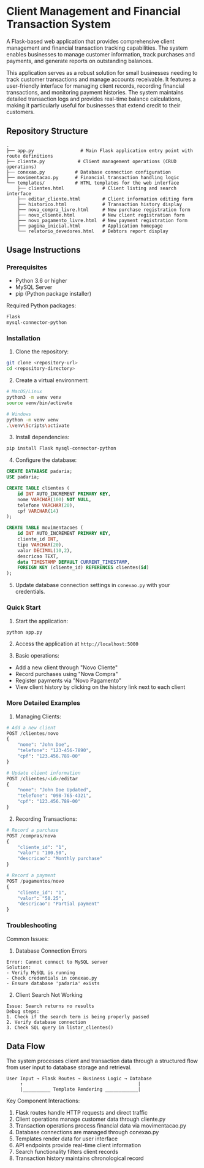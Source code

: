 # Client Management and Financial Transaction System

A Flask-based web application that provides comprehensive client management and financial transaction tracking capabilities. The system enables businesses to manage customer information, track purchases and payments, and generate reports on outstanding balances.

This application serves as a robust solution for small businesses needing to track customer transactions and manage accounts receivable. It features a user-friendly interface for managing client records, recording financial transactions, and monitoring payment histories. The system maintains detailed transaction logs and provides real-time balance calculations, making it particularly useful for businesses that extend credit to their customers.

## Repository Structure
```
.
├── app.py                 # Main Flask application entry point with route definitions
├── cliente.py            # Client management operations (CRUD operations)
├── conexao.py           # Database connection configuration
├── movimentacao.py      # Financial transaction handling logic
└── templates/           # HTML templates for the web interface
    ├── clientes.html              # Client listing and search interface
    ├── editar_cliente.html        # Client information editing form
    ├── historico.html             # Transaction history display
    ├── nova_compra_livre.html     # New purchase registration form
    ├── novo_cliente.html          # New client registration form
    ├── novo_pagamento_livre.html  # New payment registration form
    ├── pagina_inicial.html        # Application homepage
    └── relatorio_devedores.html   # Debtors report display
```

## Usage Instructions
### Prerequisites
- Python 3.6 or higher
- MySQL Server
- pip (Python package installer)

Required Python packages:
```bash
Flask
mysql-connector-python
```

### Installation

1. Clone the repository:
```bash
git clone <repository-url>
cd <repository-directory>
```

2. Create a virtual environment:
```bash
# MacOS/Linux
python3 -m venv venv
source venv/bin/activate

# Windows
python -m venv venv
.\venv\Scripts\activate
```

3. Install dependencies:
```bash
pip install Flask mysql-connector-python
```

4. Configure the database:
```sql
CREATE DATABASE padaria;
USE padaria;

CREATE TABLE clientes (
    id INT AUTO_INCREMENT PRIMARY KEY,
    nome VARCHAR(100) NOT NULL,
    telefone VARCHAR(20),
    cpf VARCHAR(14)
);

CREATE TABLE movimentacoes (
    id INT AUTO_INCREMENT PRIMARY KEY,
    cliente_id INT,
    tipo VARCHAR(20),
    valor DECIMAL(10,2),
    descricao TEXT,
    data TIMESTAMP DEFAULT CURRENT_TIMESTAMP,
    FOREIGN KEY (cliente_id) REFERENCES clientes(id)
);
```

5. Update database connection settings in `conexao.py` with your credentials.

### Quick Start

1. Start the application:
```bash
python app.py
```

2. Access the application at `http://localhost:5000`

3. Basic operations:
- Add a new client through "Novo Cliente"
- Record purchases using "Nova Compra"
- Register payments via "Novo Pagamento"
- View client history by clicking on the history link next to each client

### More Detailed Examples

1. Managing Clients:
```python
# Add a new client
POST /clientes/novo
{
    "nome": "John Doe",
    "telefone": "123-456-7890",
    "cpf": "123.456.789-00"
}

# Update client information
POST /clientes/<id>/editar
{
    "nome": "John Doe Updated",
    "telefone": "098-765-4321",
    "cpf": "123.456.789-00"
}
```

2. Recording Transactions:
```python
# Record a purchase
POST /compras/nova
{
    "cliente_id": "1",
    "valor": "100.50",
    "descricao": "Monthly purchase"
}

# Record a payment
POST /pagamentos/novo
{
    "cliente_id": "1",
    "valor": "50.25",
    "descricao": "Partial payment"
}
```

### Troubleshooting

Common Issues:

1. Database Connection Errors
```
Error: Cannot connect to MySQL server
Solution: 
- Verify MySQL is running
- Check credentials in conexao.py
- Ensure database 'padaria' exists
```

2. Client Search Not Working
```
Issue: Search returns no results
Debug steps:
1. Check if the search term is being properly passed
2. Verify database connection
3. Check SQL query in listar_clientes()
```

## Data Flow
The system processes client and transaction data through a structured flow from user input to database storage and retrieval.

```ascii
User Input → Flask Routes → Business Logic → Database
     ↑                                          |
     |__________ Template Rendering ____________|
```

Key Component Interactions:
1. Flask routes handle HTTP requests and direct traffic
2. Client operations manage customer data through cliente.py
3. Transaction operations process financial data via movimentacao.py
4. Database connections are managed through conexao.py
5. Templates render data for user interface
6. API endpoints provide real-time client information
7. Search functionality filters client records
8. Transaction history maintains chronological record